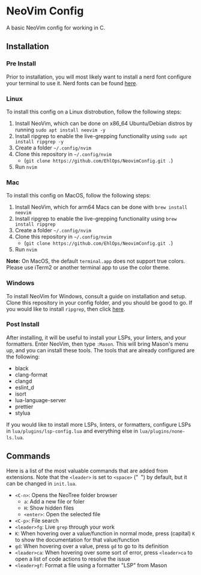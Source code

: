 # NeoVim Config

A basic NeoVim config for working in C.

## Installation

### Pre Install

Prior to installation, you will most likely want to install a nerd font configure your terminal to use it. Nerd fonts can be found [here](https://www.nerdfonts.com/font-downloads).

### Linux

To install this config on a Linux distrobution, follow the following steps:

1. Install NeoVim, which can be done on x86_64 Ubuntu/Debian distros by running `sudo apt install neovim -y`
2. Install ripgrep to enable the live-grepping functionality using `sudo apt install ripgrep -y`
3. Create a folder `~/.config/nvim`
4. Clone this repository in `~/.config/nvim` 
    - (`git clone https://github.com/EhlOps/NeovimConfig.git .`)
5. Run `nvim`

### Mac

To install this config on MacOS, follow the following steps:

1. Install NeoVim, which for arm64 Macs can be done with `brew install neovim`
2. Install ripgrep to enable the live-grepping functionality using `brew install ripgrep`
3. Create a folder `~/.config/nvim`
4. Clone this repository in `~/.config/nvim`
    - (`git clone https://github.com/EhlOps/NeovimConfig.git .`)
5. Run `nvim`

**Note:** On MacOS, the default `terminal.app` does not support true colors. Please use iTerm2 or another terminal app to use the color theme.

### Windows

To install NeoVim for Windows, consult a guide on installation and setup. Clone this repository in your config folder, and you should be good to go. If you would like to install `ripgrep`, then click [here](https://github.com/BurntSushi/ripgrep?tab=readme-ov-file#installation).

### Post Install

After installing, it will be useful to install your LSPs, your linters, and your formatters. Enter NeoVim, then type `:Mason`. This will bring Mason's menu up, and you can install these tools. The tools that are already configured are the following:

- black
- clang-format
- clangd
- eslint_d
- isort
- lua-language-server
- prettier
- stylua

If you would like to install more LSPs, linters, or formatters, configure LSPs in `lua/plugins/lsp-config.lua` and everything else in `lua/plugins/none-ls.lua`. 

## Commands

Here is a list of the most valuable commands that are added from extensions. Note that the `<leader>` is set to `<space>` ("` `") by default, but it can be changed in `init.lua`. 

- `<C-n>`: Opens the NeoTree folder browser
    - `a`: Add a new file or foler
    - `H`: Show hidden files
    - `<enter>`: Open the selected file
- `<C-p>`: File search
- `<leader>fg`: Live `grep` through your work
- `K`: When hovering over a value/function in normal mode, press (capital) `K` to show the documentation for that value/function
- `gd`: When hovering over a value, press `gd` to go to its definition
- `<leader>ca`: When hovering over some sort of error, press `<leader>ca` to open a list of code actions to resolve the issue
- `<leader>gf`: Format a file using a formatter "LSP" from Mason
